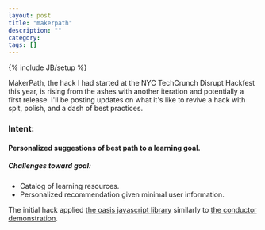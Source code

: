 ```yaml
---
layout: post
title: "makerpath"
description: ""
category: 
tags: []
---
```

{% include JB/setup %}

MakerPath, the hack I had started at the NYC TechCrunch Disrupt Hackfest
this year, is rising from the ashes with another iteration and
potentially a first release. I'll be posting updates on what it's like
to revive a hack with spit, polish, and a dash of best practices. 

### Intent: 
#### Personalized suggestions of best path to a learning goal. 

##### Challenges toward goal:
* Catalog of learning resources. 
* Personalized recommendation given minimal user information. 

The initial hack applied [the oasis javascript library](https://github.com/tildeio/oasis.js) similarly to [the conductor demonstration](https://github.com/tildeio/conductor.js). 

